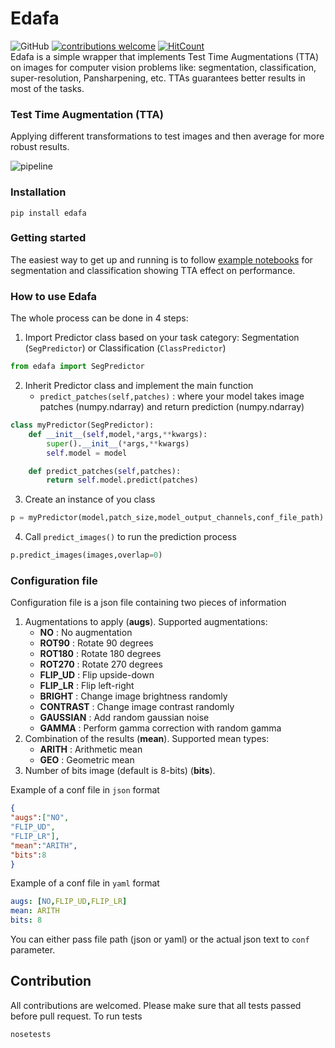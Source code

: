 # Edafa
![GitHub](https://img.shields.io/github/license/mashape/apistatus.svg) [![contributions welcome](https://img.shields.io/badge/contributions-welcome-brightgreen.svg?style=flat)](https://github.com/andrewekhalel/edafa/issues) [![HitCount](http://hits.dwyl.io/andrewekhalel/edafa.svg)](http://hits.dwyl.io/andrewekhalel/edafa)<br/>
Edafa is a simple wrapper that implements Test Time Augmentations (TTA) on images for computer vision problems like: segmentation, classification, super-resolution, Pansharpening, etc. TTAs guarantees better results in most of the tasks.

### Test Time Augmentation (TTA)

Applying different transformations to test images and then average for more robust results.

![pipeline](https://preview.ibb.co/kH61v0/pipeline.png)

### Installation
```shell
pip install edafa
```

### Getting started
The easiest way to get up and running is to follow [example notebooks](https://github.com/andrewekhalel/edafa/tree/master/examples) for segmentation and classification showing TTA effect on performance.

### How to use Edafa
The whole process can be done in 4 steps:
1.  Import Predictor class based on your task category: Segmentation (`SegPredictor`) or Classification (`ClassPredictor`) 
```python
from edafa import SegPredictor
```
2. Inherit Predictor class and implement the main function 
	* `predict_patches(self,patches)` : where your model takes image patches (numpy.ndarray) and return prediction (numpy.ndarray)

```python
class myPredictor(SegPredictor):
    def __init__(self,model,*args,**kwargs):
        super().__init__(*args,**kwargs)
        self.model = model

    def predict_patches(self,patches):
        return self.model.predict(patches)
```
3. Create an instance of you class
```python
p = myPredictor(model,patch_size,model_output_channels,conf_file_path)
```
4.  Call `predict_images()` to run the prediction process 
```python
p.predict_images(images,overlap=0)
```
### Configuration file
Configuration file is a json file containing two pieces of information
1. Augmentations to apply (**augs**). Supported augmentations:
	* **NO** : No augmentation
	* **ROT90** : Rotate 90 degrees
	* **ROT180** : Rotate 180 degrees
	* **ROT270** : Rotate 270 degrees
	* **FLIP_UD** : Flip upside-down
	* **FLIP_LR** : Flip left-right
	* **BRIGHT** : Change image brightness randomly
	* **CONTRAST** : Change image contrast randomly
	* **GAUSSIAN** : Add random gaussian noise
	* **GAMMA** : Perform gamma correction with random gamma
2. Combination of the results (**mean**). Supported mean types:
	* **ARITH** : Arithmetic mean
	* **GEO** : Geometric mean
3. Number of bits image (default is 8-bits) (**bits**).

Example of a conf file in `json` format
```json
{
"augs":["NO",
"FLIP_UD",
"FLIP_LR"],
"mean":"ARITH",
"bits":8
}

```
Example of a conf file in `yaml` format
```yaml
augs: [NO,FLIP_UD,FLIP_LR]
mean: ARITH
bits: 8
```
You can either pass file path (json or yaml) or the actual json text to `conf` parameter.

## Contribution
All contributions are welcomed. Please make sure that all tests passed before pull request. To run tests
```shell
nosetests
```
